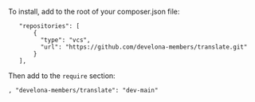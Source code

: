 To install, add to the root of your composer.json file:

 ```
    "repositories": [
        {
          "type": "vcs",
          "url": "https://github.com/develona-members/translate.git"
        }
    ],
```

Then add to the `require` section:

```
, "develona-members/translate": "dev-main"
```


